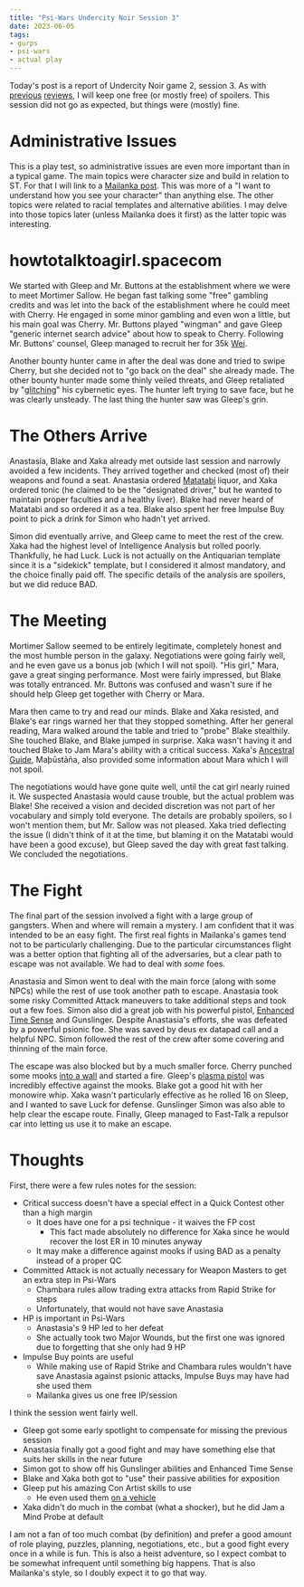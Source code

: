 ```yaml
---
title: "Psi-Wars Undercity Noir Session 3"
date: 2023-06-05
tags:
- gurps
- psi-wars
- actual play
---
```


Today's post is a report of Undercity Noir game 2, session 3. As with [previous](https://calmquist.github.io/2023/04/05/undercity-noir-intro.html) [reviews](https://calmquist.github.io/2023/05/08/undercity-noir-part-2.html), I will keep one free (or mostly free) of spoilers. This session did not go as expected, but things were (mostly) fine.

# Administrative Issues
This is a play test, so administrative issues are even more important than in a typical game. The main topics were character size and build in relation to ST. For that I will link to a [Mailanka post](https://mailanka.wordpress.com/2022/10/10/never-ask-a-woman-her-weight-a-man-his-height/). This was more of a "I want to understand how you see your character" than anything else. The other topics were related to racial templates and alternative abilities. I may delve into those topics later (unless Mailanka does it first) as the latter topic was interesting.

# howtotalktoagirl.spacecom
We started with Gleep and Mr. Buttons at the establishment where we were to meet Mortimer Sallow. He began fast talking some "free" gambling credits and was let into the back of the establishment where he could meet with Cherry. He engaged in some minor gambling and even won a little, but his main goal was Cherry. Mr. Buttons played "wingman" and gave Gleep "generic internet search advice" about how to speak to Cherry. Following Mr. Buttons' counsel, Gleep managed to recruit her for 35k [Wei](http://psi-wars.wikidot.com/wiki:currencies#toc5).

Another bounty hunter came in after the deal was done and tried to swipe Cherry, but she decided not to "go back on the deal" she already made. The other bounty hunter made some thinly veiled threats, and Gleep retaliated by "[glitching](http://psi-wars.wikidot.com/wiki:machine-telepathy#toc9)" his cybernetic eyes. The hunter left trying to save face, but he was clearly unsteady. The last thing the hunter saw was Gleep's grin.

# The Others Arrive
Anastasia, Blake and Xaka already met outside last session and narrowly avoided a few incidents. They arrived together and checked (most of) their weapons and found a seat. Anastasia ordered [Matatabi](http://psi-wars.wikidot.com/wiki:asrathi#toc17) liquor, and Xaka ordered tonic (he claimed to be the "designated driver," but he wanted to maintain proper faculties and a healthy liver). Blake had never heard of Matatabi and so ordered it as a tea. Blake also spent her free Impulse Buy point to pick a drink for Simon who hadn't yet arrived.

Simon did eventually arrive, and Gleep came to meet the rest of the crew. Xaka had the highest level of Intelligence Analysis but rolled poorly. Thankfully, he had Luck. Luck is not actually on the Antiquarian template since it is a "sidekick" template, but I considered it almost mandatory, and the choice finally paid off. The specific details of the analysis are spoilers, but we did reduce BAD.

# The Meeting
Mortimer Sallow seemed to be entirely legitimate, completely honest and the most humble person in the galaxy. Negotiations were going fairly well, and he even gave us a bonus job (which I will not spoil). "His girl," Mara, gave a great singing performance. Most were fairly impressed, but Blake was totally entranced. Mr. Buttons was confused and wasn't sure if he should help Gleep get together with Cherry or Mara.

Mara then came to try and read our minds. Blake and Xaka resisted, and Blake's ear rings warned her that they stopped something. After her general reading, Mara walked around the table and tried to "probe" Blake stealthily. She touched Blake, and Blake jumped in surprise. Xaka wasn't having it and touched Blake to Jam Mara's ability with a critical success. Xaka's [Ancestral Guide](http://psi-wars.wikidot.com/wiki:keleni#toc8), Maþūstāña, also provided some information about Mara which I will not spoil.

The negotiations would have gone quite well, until the cat girl nearly ruined it. We suspected Anastasia would cause trouble, but the actual problem was Blake! She received a vision and decided discretion was not part of her vocabulary and simply told everyone. The details are probably spoilers, so I won't mention them, but Mr. Sallow was not pleased. Xaka tried deflecting the issue (I didn't think of it at the time, but blaming it on the Matatabi would have been a good excuse), but Gleep saved the day with great fast talking. We concluded the negotiations.

# The Fight
The final part of the session involved a fight with a large group of gangsters. When and where will remain a mystery. I am confident that it was intended to be an easy fight. The first real fights in Mailanka's games tend not to be particularly challenging. Due to the particular circumstances flight was a better option that fighting all of the adversaries, but a clear path to escape was not available. We had to deal with _some_ foes.

Anastasia and Simon went to deal with the main force (along with some NPCs) while the rest of use took another path to escape. Anastasia took some risky Committed Attack maneuvers to take additional steps and took out a few foes. Simon also did a great job with his powerful pistol, [Enhanced Time Sense](http://psi-wars.wikidot.com/wiki:traders#toc4) and Gunslinger. Despite Anastasia's efforts, she was defeated by a powerful psionic foe. She was saved by deus ex datapad call and a helpful NPC. Simon followed the rest of the crew after some covering and thinning of the main force.

The escape was also blocked but by a much smaller force. Cherry punched some mooks [into a wall](http://psi-wars.wikidot.com/wiki:psychokinesis#toc6) and started a fire. Gleep's [plasma pistol](http://psi-wars.wikidot.com/wiki:weapons#toc1) was incredibly effective against the mooks. Blake got a good hit with her monowire whip. Xaka wasn't particularly effective as he rolled 16 on Sleep, and I wanted to save Luck for defense. Gunslinger Simon was also able to help clear the escape route. Finally, Gleep managed to Fast-Talk a repulsor car into letting us use it to make an escape.

# Thoughts
First, there were a few rules notes for the session:

* Critical success doesn't have a special effect in a Quick Contest other than a high margin
  * It does have one for a psi technique - it waives the FP cost
    * This fact made absolutely no difference for Xaka since he would recover the lost ER in 10 minutes anyway
  * It may make a difference against mooks if using BAD as a penalty instead of a proper QC
* Committed Attack is not actually necessary for Weapon Masters to get an extra step in Psi-Wars
  * Chambara rules allow trading extra attacks from Rapid Strike for steps
  * Unfortunately, that would not have save Anastasia
* HP is important in Psi-Wars
  * Anastasia's 9 HP led to her defeat
  * She actually took two Major Wounds, but the first one was ignored due to forgetting that she only had 9 HP
* Impulse Buy points are useful
  * While making use of Rapid Strike and Chambara rules wouldn't have save Anastasia against psionic attacks, Impulse Buys may have had she used them
  * Mailanka gives us one free IP/session

I think the session went fairly well. 
* Gleep got some early spotlight to compensate for missing the previous session
* Anastasia finally got a good fight and may have something else that suits her skills in the near future
* Simon got to show off his Gunslinger abilities and Enhanced Time Sense
* Blake and Xaka both got to "use" their passive abilities for exposition
* Gleep put his amazing Con Artist skills to use
  * He even used them [on a vehicle](http://psi-wars.wikidot.com/wiki:machine-telepathy#toc14)
* Xaka didn't do much in the combat (what a shocker), but he did Jam a Mind Probe at default

I am not a fan of too much combat (by definition) and prefer a good amount of role playing, puzzles, planning, negotiations, etc., but a good fight every once in a while is fun. This is also a heist adventure, so I expect combat to be somewhat infrequent until something big happens. That is also Mailanka's style, so I doubly expect it to go that way.

